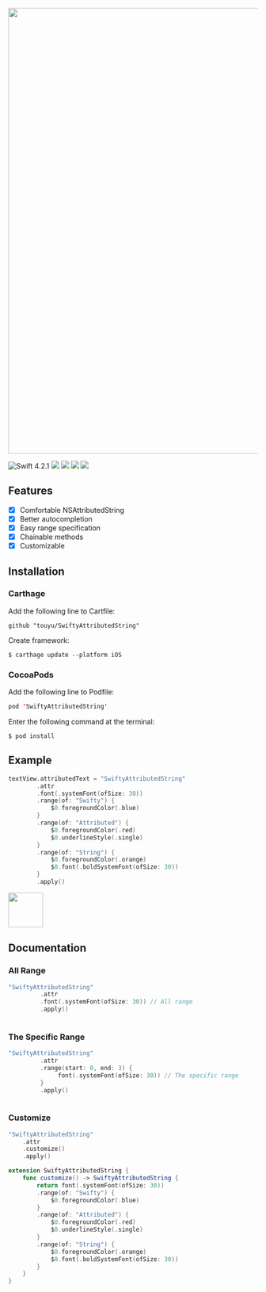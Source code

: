 <p align="center">
  <img src="https://github.com/touyu/SwiftyAttributedString/blob/assets/logo.png" width=900>
</p>

![Swift 4.2.1](https://img.shields.io/badge/Swift-4.2.1-orange.svg)
<img src="https://img.shields.io/badge/platforms-iOS-lightgrey.svg">
<img src="https://img.shields.io/badge/pod-v4.3.1-blue.svg">
<a href="https://github.com/Carthage/Carthage/"><img src="https://img.shields.io/badge/Carthage-compatible-4BC51D.svg?style=flat"></a>
<img src="https://img.shields.io/badge/license-MIT-blue.svg">

## Features
- [x] Comfortable NSAttributedString
- [x] Better autocompletion
- [x] Easy range specification
- [x] Chainable methods
- [x] Customizable

## Installation

### Carthage
Add the following line to Cartfile:
```
github "touyu/SwiftyAttributedString"
```

Create framework:

```
$ carthage update --platform iOS
```

### CocoaPods
Add the following line to Podfile:
```swift
pod 'SwiftyAttributedString'
```

Enter the following command at the terminal:
```
$ pod install
```

## Example

```swift
textView.attributedText = "SwiftyAttributedString"
        .attr
        .font(.systemFont(ofSize: 30))
        .range(of: "Swifty") {
            $0.foregroundColor(.blue)
        }
        .range(of: "Attributed") {
            $0.foregroundColor(.red)
            $0.underlineStyle(.single)
        }
        .range(of: "String") {
            $0.foregroundColor(.orange)
            $0.font(.boldSystemFont(ofSize: 30))
        }
        .apply()
```                        

<img src="https://github.com/touyu/SwiftyAttributedString/blob/assets/001.png" height=70>

## Documentation

### All Range

```swift
"SwiftyAttributedString"
         .attr
         .font(.systemFont(ofSize: 30)) // All range
         .apply()
  
```

### The Specific Range

```swift
"SwiftyAttributedString"
         .attr
         .range(start: 0, end: 3) {
              font(.systemFont(ofSize: 30)) // The specific range
         }
         .apply()
  
```

### Customize

```swift
"SwiftyAttributedString"
    .attr
    .customize()
    .apply()

extension SwiftyAttributedString {
    func customize() -> SwiftyAttributedString {
        return font(.systemFont(ofSize: 30))
        .range(of: "Swifty") {
            $0.foregroundColor(.blue)
        }
        .range(of: "Attributed") {
            $0.foregroundColor(.red)
            $0.underlineStyle(.single)
        }
        .range(of: "String") {
            $0.foregroundColor(.orange)
            $0.font(.boldSystemFont(ofSize: 30))
        }
    }
}
```

